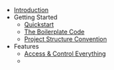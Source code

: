 - [Introduction](/ "Momentum - State Management for Flutter")
- Getting Started
    - [Quickstart](quickstart.md "Momentum - Quickstart")
    - [The Boilerplate Code](boilerplate-code.md "Momentum - Boilerplate Codes")
    - [Project Structure Convention](conventions.md "Momentum - Project Structure Convention")
- Features
    - [Access & Control Everything](feature-control-everything.md "Momentum - Easily access any Controllers and Models")
    - 